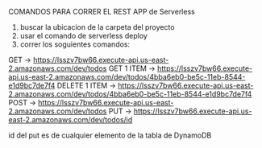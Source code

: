 COMANDOS PARA CORRER EL REST APP de Serverless
1. buscar la ubicacion de la carpeta del proyecto
2. usar el comando de serverless deploy
3. correr los soguientes comandos:

GET -> https://lsszv7bw66.execute-api.us-east-2.amazonaws.com/dev/todos
GET 1 ITEM -> https://lsszv7bw66.execute-api.us-east-2.amazonaws.com/dev/todos/4bba6eb0-be5c-11eb-8544-e1d9bc7de7f4
DELETE 1 ITEM -> https://lsszv7bw66.execute-api.us-east-2.amazonaws.com/dev/todos/4bba6eb0-be5c-11eb-8544-e1d9bc7de7f4
POST -> https://lsszv7bw66.execute-api.us-east-2.amazonaws.com/dev/todos
PUT -> https://lsszv7bw66.execute-api.us-east-2.amazonaws.com/dev/todos/id

id del put es de cualquier elemento de la tabla de DynamoDB
